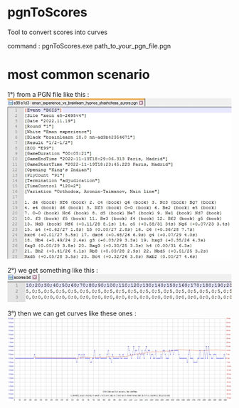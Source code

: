 # pgnToScores
Tool to convert scores into curves<p>

command : pgnToScores.exe path_to_your_pgn_file.pgn<p>

# most common scenario
1°) from a PGN file like this :<br>
![pgn](https://github.com/chris13300/pgnToScores/blob/main/pgnToScores/bin/Debug/pgn.jpg)<p>

2°) we get something like this :<br>
![scores](https://github.com/chris13300/pgnToScores/blob/main/pgnToScores/bin/Debug/scores.jpg)<p>

3°) then we can get curves like these ones :<br>
![curves](https://github.com/chris13300/pgnToScores/blob/main/pgnToScores/bin/Debug/curves.jpg)<p>
  
